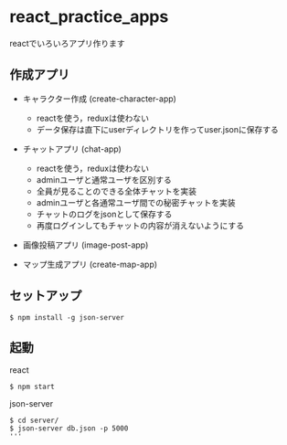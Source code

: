 # react_practice_apps

reactでいろいろアプリ作ります

## 作成アプリ
- キャラクター作成 (create-character-app)  
  - reactを使う，reduxは使わない
  - データ保存は直下にuserディレクトリを作ってuser.jsonに保存する

- チャットアプリ (chat-app)  
  - reactを使う，reduxは使わない 
  - adminユーザと通常ユーザを区別する
  - 全員が見ることのできる全体チャットを実装
  - adminユーザと各通常ユーザ間での秘密チャットを実装
  - チャットのログをjsonとして保存する
  - 再度ログインしてもチャットの内容が消えないようにする
- 画像投稿アプリ (image-post-app)
- マップ生成アプリ (create-map-app)

## セットアップ
```
$ npm install -g json-server
```

## 起動
react
```
$ npm start
```

json-server
```
$ cd server/
$ json-server db.json -p 5000
'''
